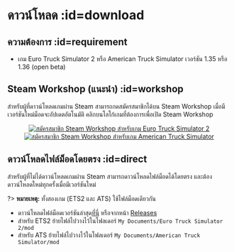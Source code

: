 # ดาวน์โหลด :id=download

## ความต้องการ :id=requirement

- เกม Euro Truck Simulator 2 หรือ American Truck Simulator เวอร์ชัน 1.35 หรือ 1.36 (open beta)

## Steam Workshop (แนะนำ) :id=workshop

สำหรับผู้ที่ดาวน์โหลดเกมผ่าน Steam สามารถกดสมัครสมาชิกได้บน Steam Workshop เมื่อมีเวอร์ชันใหม่ม็อดจะอัปเดตอัตโนมัติ คลิกบนโลโก้เกมที่ต้องการเพื่อเปิด Steam Workshop

<div style="text-align: center;">

[![สมัครสมาชิก Steam Workshop สำหรับเกม Euro Truck Simulator 2](/images/ets2-logo.png ':size=200')](https://steamcommunity.com/sharedfiles/filedetails/?id=1764313195)
[![สมัครสมาชิก Steam Workshop สำหรับเกม American Truck Simulator](/images/ats-logo.png ':size=200')](https://steamcommunity.com/sharedfiles/filedetails/?id=1900877329)

</div>

## ดาวน์โหลดไฟล์ม็อดโดยตรง :id=direct

สำหรับผู้ที่ไม่ได้ดาวน์โหลดเกมผ่าน Steam สามารถดาวน์โหลดไฟล์ม็อดได้โดยตรง และต้องดาวน์โหลดใหม่ทุกครั้งเมื่อมีเวอร์ชันใหม่

?> **หมายเหตุ:** ทั้งสองเกม (ETS2 และ ATS) ใช้ไฟล์ม็อดเดียวกัน

- ดาวน์โหลดไฟล์ม็อดเวอร์ชันล่าสุด[ที่นี่](https://github.com/pknme/ets2-thai-navigation/releases/latest/download/thai-navigation.scs) หรือจากหน้า [Releases](https://github.com/pknme/ets2-thai-navigation/releases)
- สำหรับ ETS2 ย้ายไฟล์ไปวางไว้ในโฟลเดอร์ `My Documents/Euro Truck Simulator 2/mod`
- สำหรับ ATS ย้ายไฟล์ไปวางไว้ในโฟลเดอร์ `My Documents/American Truck Simulator/mod`